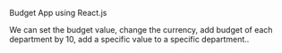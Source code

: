 Budget App using React.js

We can set the budget value, change the currency, add budget of each department by 10, add a specific value to a specific department..
